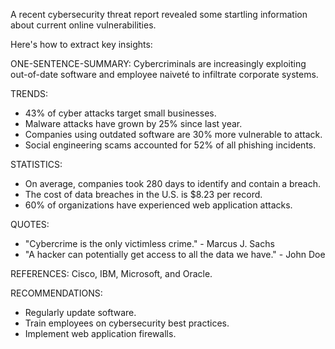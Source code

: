 A recent cybersecurity threat report revealed some startling information about current online vulnerabilities.

Here's how to extract key insights:

ONE-SENTENCE-SUMMARY: Cybercriminals are increasingly exploiting out-of-date software and employee naiveté to infiltrate corporate systems.

TRENDS:
- 43% of cyber attacks target small businesses.
- Malware attacks have grown by 25% since last year.
- Companies using outdated software are 30% more vulnerable to attack.
- Social engineering scams accounted for 52% of all phishing incidents.

STATISTICS:
- On average, companies took 280 days to identify and contain a breach.
- The cost of data breaches in the U.S. is $8.23 per record.
- 60% of organizations have experienced web application attacks.

QUOTES:
- "Cybercrime is the only victimless crime." - Marcus J. Sachs
- "A hacker can potentially get access to all the data we have." - John Doe

REFERENCES: Cisco, IBM, Microsoft, and Oracle.

RECOMMENDATIONS:
- Regularly update software.
- Train employees on cybersecurity best practices.
- Implement web application firewalls.
